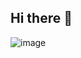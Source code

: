## Hi there 👋

<!--
**mrPombinho/mrPombinho** is a ✨ _special_ ✨ repository because its `README.md` (this file) appears on your GitHub profile.

Here are some ideas to get you started:

- 🔭 I’m currently working on ...
- 🌱 I’m currently learning ... Alura
- 👯 I’m looking to collaborate on ...
- 🤔 I’m looking for help with ...
- 💬 Ask me about ... Books
- 📫 How to reach me: ...
- 😄 Pronouns: ...
- ⚡ Fun fact: ...
-->
![![image](https://github.com/mrPombinho/mrPombinho/assets/171972186/e0d24886-226a-48fe-8287-e49b53a38835)
](link)
